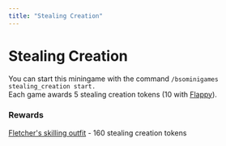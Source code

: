 ```yaml
---
title: "Stealing Creation"
---
```


# Stealing Creation

You can start this miningame with the command `/bsominigames stealing_creation start.`\
Each game awards 5 stealing creation tokens (10 with [Flappy](../custom-items/pets.md#perks)).

### Rewards

[Fletcher's skilling outfit](../skills/fletching.md#optimal-gear-setup) - 160 stealing creation tokens

